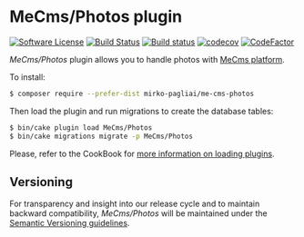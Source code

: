 # MeCms/Photos plugin

[![Software License](https://img.shields.io/badge/license-MIT-brightgreen.svg?style=flat-square)](LICENSE.txt)
[![Build Status](https://api.travis-ci.com/mirko-pagliai/me-cms-photos.svg?branch=master)](https://travis-ci.com/mirko-pagliai/me-cms-photos)
[![Build status](https://ci.appveyor.com/api/projects/status/rje19tp04vf7ep9g?svg=true)](https://ci.appveyor.com/project/mirko-pagliai/me-cms-photos)
[![codecov](https://codecov.io/gh/mirko-pagliai/me-cms-photos/branch/master/graph/badge.svg?token=PQXH0Y07E6)](https://codecov.io/gh/mirko-pagliai/me-cms-photos)
[![CodeFactor](https://www.codefactor.io/repository/github/mirko-pagliai/me-cms-photos/badge)](https://www.codefactor.io/repository/github/mirko-pagliai/me-cms-photos)

*MeCms/Photos* plugin allows you to handle photos with [MeCms platform](//github.com/mirko-pagliai/cakephp-for-mecms).

To install:
```bash
$ composer require --prefer-dist mirko-pagliai/me-cms-photos
```

Then load the plugin and run migrations to create the database tables:
```bash
$ bin/cake plugin load MeCms/Photos
$ bin/cake migrations migrate -p MeCms/Photos
```


Please, refer to the CookBook for [more information on loading plugins](https://book.cakephp.org/4/en/plugins.html#loading-a-plugin).

## Versioning
For transparency and insight into our release cycle and to maintain backward compatibility, *MeCms/Photos* will be maintained under the [Semantic Versioning guidelines](http://semver.org).
